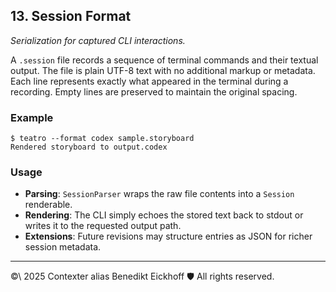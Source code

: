 ## 13. Session Format

_Serialization for captured CLI interactions._

A `.session` file records a sequence of terminal commands and their textual output.  The file is plain UTF-8 text with no additional markup or metadata.  Each line represents exactly what appeared in the terminal during a recording.  Empty lines are preserved to maintain the original spacing.

### Example
```
$ teatro --format codex sample.storyboard
Rendered storyboard to output.codex
```

### Usage
- **Parsing**: `SessionParser` wraps the raw file contents into a `Session` renderable.
- **Rendering**: The CLI simply echoes the stored text back to stdout or writes it to the requested output path.
- **Extensions**: Future revisions may structure entries as JSON for richer session metadata.

---

©\ 2025 Contexter alias Benedikt Eickhoff 🛡️ All rights reserved.
